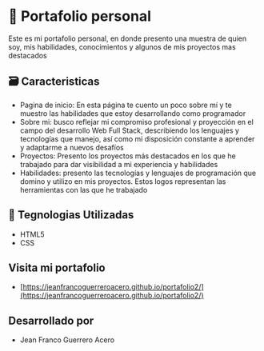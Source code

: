 # :page_facing_up: Portafolio personal

Este es mi portafolio personal, en donde presento una muestra de quien soy, mis habilidades, conocimientos y algunos de mis proyectos mas destacados

## :card_file_box: Caracteristicas
- Pagina de inicio: En esta página te cuento un poco sobre mí y te muestro las habilidades que estoy desarrollando como programador
- Sobre mi: busco reflejar mi compromiso profesional y proyección en el campo del desarrollo Web Full Stack, describiendo los lenguajes y tecnologías que manejo, así como mi disposición constante a aprender y adaptarme a nuevos desafíos
- Proyectos: Presento los proyectos más destacados en los que he trabajado para dar visibilidad a mi experiencia y habilidades
- Habilidades: presento las tecnologías y lenguajes de programación que domino y utilizo en mis proyectos. Estos logos representan las herramientas con las que he trabajado

## :wrench: Tegnologias Utilizadas
- HTML5
- CSS

## Visita mi portafolio
- [https://jeanfrancoguerreroacero.github.io/portafolio2/](https://jeanfrancoguerreroacero.github.io/portafolio2/)

## Desarrollado por
- Jean Franco Guerrero Acero
